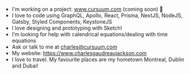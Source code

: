 - I'm working on a project: www.cursuum.com (coming soon) 📅
- I love to code using GraphQL, Apollo, React, Prisma, NextJS, NodeJS, Gatsby, Styled Components, KeystoneJS
- I love designing and prototyping with Sketch! 
- I’m looking for help with calendrical equations/dealing with time equations
- Ask or talk to me at charles@cursuum.com 
- My website: https://www.charlesgaudreaujackson.com
- I love to travel. My favourite places are my hometown Montreal, Dublin and Dubai!
